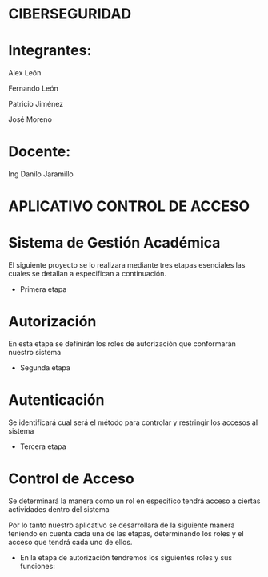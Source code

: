 # CIBERSEGURIDAD

# Integrantes:
Alex  León

Fernando León

Patricio Jiménez

José Moreno

# Docente:
Ing Danilo Jaramillo

# APLICATIVO CONTROL DE ACCESO

# Sistema de Gestión Académica

El siguiente proyecto se lo realizara mediante tres etapas esenciales las cuales se detallan a especifican a continuación.

- Primera etapa
# Autorización 
En esta etapa se definirán los roles de autorización que conformarán nuestro sistema

- Segunda etapa
# Autenticación 
Se identificará cual será el método para controlar y restringir los accesos al sistema

- Tercera etapa
# Control de Acceso
Se determinará la manera como un rol en específico tendrá acceso a ciertas actividades dentro del sistema 

Por lo tanto nuestro aplicativo se desarrollara de la siguiente manera teniendo en cuenta cada una de las etapas, determinando los roles y el acceso que tendrá cada uno de ellos.

- En la etapa de autorización tendremos los siguientes roles y sus funciones:


